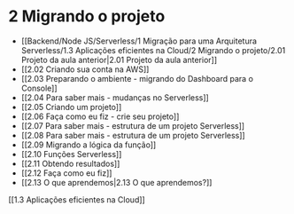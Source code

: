 # 2 Migrando o projeto
- [[Backend/Node JS/Serverless/1 Migração para uma Arquitetura Serverless/1.3 Aplicações eficientes na Cloud/2 Migrando o projeto/2.01 Projeto da aula anterior|2.01 Projeto da aula anterior]]
- [[2.02 Criando sua conta na AWS]]
- [[2.03 Preparando o ambiente - migrando do Dashboard para o Console]]
- [[2.04 Para saber mais - mudanças no Serverless]]
- [[2.05 Criando um projeto]]
- [[2.06 Faça como eu fiz - crie seu projeto]]
- [[2.07 Para saber mais - estrutura de um projeto Serverless]]
- [[2.08 Para saber mais - estrutura de um projeto Serverless]]
- [[2.09 Migrando a lógica da função]]
- [[2.10 Funções Serverless]]
- [[2.11 Obtendo resultados]]
- [[2.12 Faça como eu fiz]]
- [[2.13 O que aprendemos|2.13 O que aprendemos?]]

[[1.3 Aplicações eficientes na Cloud]]